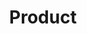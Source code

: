 ---
layout: default
title: Product
hero_image: /assets/surgery-kit.jpg
description: "NoCode platform for healthcare providers to create, deploy, manage AI applications and medical devices in a safe, regulated and secure way."
hero_title: "AI Enhanced Clinical Pathway Builder"
hero_subtitle: "Safely orchestrate AI-powered patient journeys."

# Carousel Section
carousel:
  title: "Explore Our Platform"
  subtitle: "Screenshots showcasing key features and functionality"
  images:
    - src: "assets/images/app_screenshots/adhd_screenshot.png"
      alt: "ADHD Pathway Screenshot"
    - src: "assets/images/app_screenshots/ai_screenshot.png"
      alt: "AI Function Screenshot"
    - src: "assets/images/app_screenshots/form_screenshot.png"
      alt: "Form Screenshot"
    - src: "assets/images/app_screenshots/rad_screenshot.png"
      alt: "Radiology Viewer Screenshot"





# Key Benefits Section
benefits:
  - icon: "fas fa-clock"
    title: "70% Faster Triage"
    description: "Automated triage and AI-powered summaries dramatically reduce processing time"
  - icon: "fas fa-file-medical-alt"
    title: "30% Less Admin"
    description: "Streamlined workflows and automated documentation reduce administrative burden"
  - icon: "fas fa-shield-alt"
    title: "Fully Compliant"
    description: "FHIR and DICOM native architecture ensures regulatory compliance"
benefits_title: "Transform Healthcare Workflows"
benefits_subtitle: "Reduce clinician documentation time by 50% and cognitive load significantly"

# Features Section
features:
  - icon: "fas fa-puzzle-piece"
    title: "Modular Architecture"
    description: "Each pathway can be enhanced with relevant modules—imaging, AI summaries, prescription systems—making the platform fully extensible."
  - icon: "fas fa-brain"
    title: "AI-Powered Summaries"
    description: "Automated summaries of patient notes and discharge letters, particularly beneficial in psychiatric and long-term care settings."
  - icon: "fas fa-network-wired"
    title: "FHIR Native"
    description: "Built on open standards (FHIR) for seamless integration and interoperability with existing NHS systems."
  - icon: "fas fa-route"
    title: "Pathway-Centric Care"
    description: "Unifies all patient data—notes, imaging, referrals—into a single, clinician-facing interface organized by care pathways."
features_title: "Platform Features"
features_subtitle: "Built on open standards with modular, extensible architecture"

# AiFMD Section
aifmd:
  title: "AI Function as a Medical Device (AiFMD)"
  subtitle: "Turn AI prompts into safe, regulated clinical assets"
  description: "Darwinist allows healthcare providers to build, test, and deploy AI-powered clinical logic safely within their own infrastructure. By combining a structured prompt with a designated LLM, each AI Function is version-controlled, documented, and governed like any other medical device—without requiring external certification when used in-house."
  features:
    - icon: "fas fa-cogs"
      title: "Composable AI Functions"
      description: "Define clinical logic as a combination of structured prompt + LLM model."
    - icon: "fas fa-stethoscope"
      title: "Clinician-Governed Logic"
      description: "All AI Functions are fully auditable and integrated with your clinical safety processes."
    - icon: "fas fa-file-code"
      title: "Version Controlled"
      description: "Track prompt iterations, test outputs, and rollbacks just like software."
    - icon: "fas fa-shield-virus"
      title: "In-House Regulatory Exemption"
      description: "Used within a single hospital under UK MDR’s health institution exemption"
    - icon: "fas fa-laptop-medical"
      title: "Integrated with Clinical Pathways"
      description: "Each AiFMD powers one or more steps within a defined care pathway."
    - icon: "fas fa-database"
      title: "FHIR-Native Input & Output"
      description: "Receives structured patient data and emits structured results for EHR or workflow integration."


# Use Cases Section
use_cases:
  - icon: "fas fa-door-open"
    title: "Digital Front Door"
    description: "AI-enabled automated triage system that streamlines patient entry and routing."
  - icon: "fas fa-user-md"
    title: "ADHD Pathways"
    description: "Structured care pathways for ADHD assessment, diagnosis, and ongoing management."
  - icon: "fas fa-file-medical"
    title: "Discharge Summaries"
    description: "Automated generation of comprehensive discharge summaries and care continuity documentation."
use_cases_title: "Use Cases"
use_cases_subtitle: "Start small with focused pathways, then expand across your organization"

# Pricing Section
pricing:
  base_price: "£1"
  price_description: "per patient per pathway per year"
  features:
    - "Core pathway management"
    - "FHIR/DICOM compliance"
    - "Basic reporting"
  modules:
    - name: "AI summarization module"
      price: "+£1"
    - name: "Radiology viewer module"
      price: "+£1"
    - name: "Additional modules"
      price: "+£1"
pricing_title: "Simple, Transparent Pricing"
pricing_subtitle: "Pay-as-you-go model designed to avoid procurement complications"
pricing_card_title: "Modular Pricing"
pricing_footer: "Priced below tender thresholds for rapid deployment"
pricing_cta: "Get Started"

# Strategy Section
strategy:
  key_insight: "Patients don't get managed in systems—they get managed in pathways."
  approach:
    - "Start small with specific pathways"
    - "Provide immediate clinical value"
    - "Expand laterally once embedded"
    - "Become essential infrastructure"
strategy_title: "Our Approach"
strategy_subtitle: "We're not another AI vendor or imaging tool—we're a pathway-based systems integrator."
strategy_key_insight_title: "Key Insight"
strategy_footer: "This drives our focus on workflow integration rather than system replacement."

# Product Overview Content
product_overview:
  title: "Product Overview"
  description: "Darwinist is a NoCode platform for healthcare providers to create, deploy, manage AI applications and medical devices in a safe, regulated and secure way."
  
  key_capabilities:
    title: "Key Capabilities"
    items:
      - title: "Clinical Pathway Management"
        description: "Integrates all patient information (notes, imaging, referrals) into a single interface"
      - title: "AI-Powered Summaries"
        description: "Particularly helpful in psychiatric care for patient notes and discharge letters"
      - title: "Regulatory Compliance"
        description: "AI modules designed for internal use within a trust, avoiding external regulatory burdens"
      - title: "Modular Design"
        description: "Each step in a patient pathway can be enhanced with relevant modules"
      - title: "Open Standards"
        description: "Built on FHIR and DICOM for easy integration with NHS systems"
  
  technology_applications:
    title: "Technology Applications"
    items:
      - title: "Care Pathways"
        description: "Create comprehensive care pathways (e.g., ADHD)"
      - title: "Digital Front Doors"
        description: "AI-enabled automated triage systems"
      - title: "Discharge Summaries"
        description: "Automated generation of discharge documentation"
      - title: "Regulatory Navigation"
        description: "Help navigate between AI-enabled Clinical Information Systems and AI Software Medical Devices"
      - title: "PACS/RIS"
        description: "Manage Radiology and Pathology workflows - integrated zero-footprint viewer"
  
  business_model:
    title: "Business Model"
    description: "Darwinist offers a SaaS platform focused on pathway-centric care, simplifying complex, siloed NHS workflows by integrating AI, imaging, and care steps into a unified patient journey. The strategy is to enter via focused clinical pathways, then progressively absorb more system functionality over time, deliberately pursuing smaller, focused projects to avoid high-risk, large-scale rollouts."
  
  value_proposition:
    title: "Value Proposition"
    items:
      - "Reduce clinician documentation time by up to 50%"
      - "Significantly reduce cognitive load"
      - "Provide immediate clinical value through efficiency wins"
      - "Align with clinical frustration, not C-suite buzzwords"

# Contact Section
contact:
  title: "Ready to Transform Your Workflows?"
  subtitle: "Start with a focused pathway and see immediate results"
  email: "info@darwinist.io"
  demo_link: "#"
---